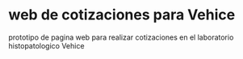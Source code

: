 # web de cotizaciones para Vehice
prototipo de pagina web para realizar cotizaciones en el laboratorio histopatologico Vehice

